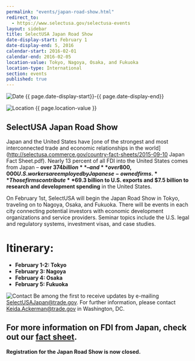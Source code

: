```yaml
---
permalink: "events/japan-road-show.html"
redirect_to:
  - https://www.selectusa.gov/selectusa-events
layout: sidebar
title: SelectUSA Japan Road Show
date-display-start: February 1
date-display-end: 5, 2016
calendar-start: 2016-02-01
calendar-end: 2016-02-05
location-value: Tokyo, Nagoya, Osaka, and Fukuoka
location-type: International
section: events
published: true
---
```











![Date](https://google.github.io/material-design-icons/action/svg/design/ic_event_24px.svg "Date") {{ page.date-display-start}}-{{ page.date-display-end}}

![Location](http://google.github.io/material-design-icons/social/svg/design/ic_location_city_24px.svg "Location") {{ page.location-value }}

## SelectUSA Japan Road Show

Japan and the United States have [one of the strongest and most interconnected trade and economic relationships in the world](http://selectusa.commerce.gov/country-fact-sheets/2015-09-10 Japan Fact Sheet.pdf). Nearly 13 percent of all FDI into the United States comes from Japan – **over $374 billion** – and **over 800,000 U.S. workers are employed by Japanese-owned firms.** Those firms contribute **$69.3 billion to U.S. exports and $7.5 billion to research and development spending** in the United States.  

On February 1st, SelectUSA will begin the Japan Road Show in Tokyo, traveling on to Nagoya, Osaka, and Fukuoka. There will be events in each city connecting potential investors with economic development organizations and service providers. Seminar topics include the U.S. legal and regulatory systems, investment visas, and case studies. 

# Itinerary:
* **February 1-2: Tokyo** 
* **February 3: Nagoya** 
* **February 4: Osaka** 
* **February 5: Fukuoka** 


![Contact](https://google.github.io/material-design-icons/action/svg/design/ic_question_answer_24px.svg "Contact") Be among the first to receive updates by e-mailing [SelectUSAJapan@trade.gov](mailto:selectusajapan@trade.gov). For further information, please contact [Keida.Ackerman@trade.gov](mailto:keida.ackerman@trade.gov) in Washington, DC.

For more information on FDI from Japan, check out our [fact sheet](http://selectusa.commerce.gov/country-fact-sheets/Japan_Fact_Sheet.pdf).
-------
**Registration for the Japan Road Show is now closed.**
